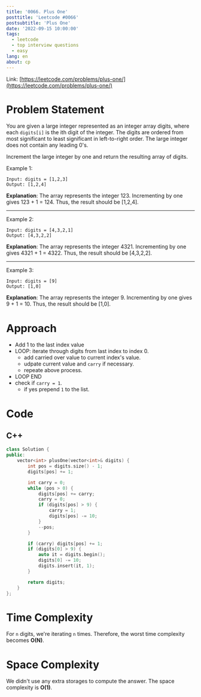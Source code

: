 ```yaml
---
title: '0066. Plus One'
posttitle: 'Leetcode #0066'
postsubtitle: 'Plus One'
date: '2022-09-15 10:00:00'
tags:
  - leetcode
  - top interview questions
  - easy
lang: en
about: cp
---
```


Link: [https://leetcode.com/problems/plus-one/](https://leetcode.com/problems/plus-one/)

# Problem Statement

You are given a large integer represented as an integer array digits, where each `digits[i]` is the ith digit of the integer. The digits are ordered from most significant to least significant in left-to-right order. The large integer does not contain any leading 0's.

Increment the large integer by one and return the resulting array of digits.

Example 1:

```text
Input: digits = [1,2,3]
Output: [1,2,4]
```

**Explanation**: The array represents the integer 123.
Incrementing by one gives 123 + 1 = 124.
Thus, the result should be [1,2,4].

---

Example 2:

```text
Input: digits = [4,3,2,1]
Output: [4,3,2,2]
```

**Explanation**: The array represents the integer 4321.
Incrementing by one gives 4321 + 1 = 4322.
Thus, the result should be [4,3,2,2].

---

Example 3:

```text
Input: digits = [9]
Output: [1,0]
```

**Explanation**: The array represents the integer 9.
Incrementing by one gives 9 + 1 = 10.
Thus, the result should be [1,0].

# Approach

- Add 1 to the last index value
- LOOP: iterate through digits from last index to index 0.
  - add carried over value to current index's value.
  - udpate current value and `carry` if necessary.
  - repeate above process.
- LOOP END
- check if `carry = 1`.
  - if yes prepend `1` to the list.

# Code

## C++

```cpp
class Solution {
public:
    vector<int> plusOne(vector<int>& digits) {
        int pos = digits.size() - 1;
        digits[pos] += 1;

        int carry = 0;
        while (pos > 0) {
            digits[pos] += carry;
            carry = 0;
            if (digits[pos] > 9) {
                carry = 1;
                digits[pos] -= 10;
            }
            --pos;
        }

        if (carry) digits[pos] += 1;
        if (digits[0] > 9) {
            auto it = digits.begin();
            digits[0] -= 10;
            digits.insert(it, 1);
        }

        return digits;
    }
};
```

# Time Complexity

For `n` digits, we're iterating `n` times. Therefore, the worst time complexity becomes **O(N)**.

# Space Complexity

We didn't use any extra storages to compute the answer. The space complexity is **O(1)**.
